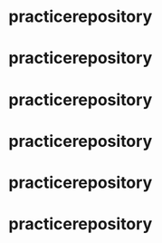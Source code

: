 # practicerepository
# practicerepository
# practicerepository
# practicerepository
# practicerepository
# practicerepository
